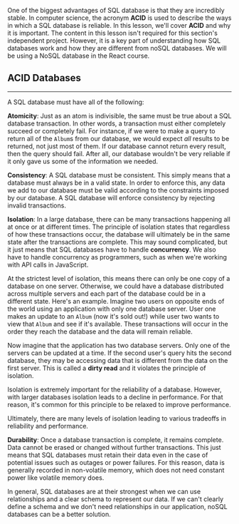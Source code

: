 One of the biggest advantages of SQL database is that they are incredibly stable. In computer science, the acronym **ACID** is used to describe the ways in which a SQL database is reliable. In this lesson, we'll cover **ACID** and why it is important. The content in this lesson isn't required for this section's independent project. However, it is a key part of understanding how SQL databases work and how they are different from noSQL databases. We will be using a NoSQL database in the React course.

## ACID Databases
---

A SQL database must have all of the following:

**Atomicity**: Just as an atom is indivisible, the same must be true about a SQL database transaction. In other words, a transaction must either completely succeed or completely fail. For instance, if we were to make a query to return all of the `Album`s from our database, we would expect _all_ results to be returned, not just most of them. If our database cannot return every result, then the query should fail. After all, our database wouldn't be very reliable if it only gave us some of the information we needed.

**Consistency**: A SQL database must be consistent. This simply means that a database must always be in a valid state. In order to enforce this, any data we add to our database must be valid according to the constraints imposed by our database. A SQL database will enforce consistency by rejecting invalid transactions.

**Isolation**: In a large database, there can be many transactions happening all at once or at different times. The principle of isolation states that regardless of how these transactions occur, the database will ultimately be in the same state after the transactions are complete. This may sound complicated, but it just means that SQL databases have to handle **concurrency**. We also have to handle concurrency as programmers, such as when we're working with API calls in JavaScript.

At the strictest level of isolation, this means there can only be one copy of a database on one server. Otherwise, we could have a database distributed across multiple servers and each part of the database could be in a different state. Here's an example. Imagine two users on opposite ends of the world using an application with only one database server. User one makes an update to an `Album` (now it's sold out!) while user two wants to view that `Album` and see if it's available. These transactions will occur in the order they reach the database and the data will remain reliable.

Now imagine that the application has two database servers. Only one of the servers can be updated at a time. If the second user's query hits the second database, they may be accessing data that is different from the data on the first server. This is called a **dirty read** and it violates the principle of isolation.

Isolation is extremely important for the reliability of a database. However, with larger databases isolation leads to a decline in performance. For that reason, it's common for this principle to be relaxed to improve performance.

Ultimately, there are many levels of isolation leading to various tradeoffs in reliability and performance.

**Durability**: Once a database transaction is complete, it remains complete. Data cannot be erased or changed without further transactions. This just means that SQL databases must retain their data even in the case of potential issues such as outages or power failures. For this reason, data is generally recorded in non-volatile memory, which does not need constant power like volatile memory does.

In general, SQL databases are at their strongest when we can use relationships and a clear schema to represent our data. If we can't clearly define a schema and we don't need relationships in our application, noSQL databases can be a better solution.
